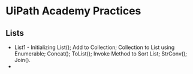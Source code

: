 # UiPath Academy Practices

## Lists
- List1 - Initializing List(); Add to Collection; Collection to List using Enumerable; Concat(); ToList(); Invoke Method to Sort List; StrConv(); Join().
- 
